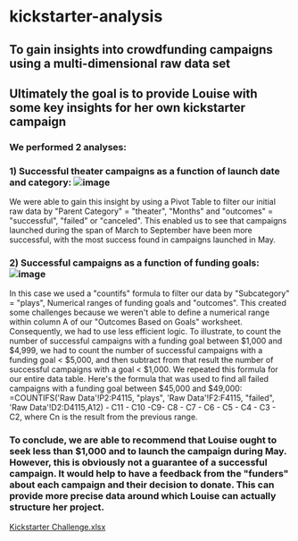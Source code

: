 # kickstarter-analysis

## To gain insights into crowdfunding campaigns using a multi-dimensional raw data set

## Ultimately the goal is to provide Louise with some key insights for her own kickstarter campaign


### We performed 2 analyses:

###  1)  Successful theater campaigns as a function of launch date and category: ![image](https://user-images.githubusercontent.com/114181709/194191370-5599b8a7-745d-46b6-afd1-2db26a35ff4d.png)
We were able to gain this insight by using a Pivot Table to filter our initial raw data by "Parent Category" = "theater", "Months" and "outcomes" = "successful", "failed" or "canceled".
This enabled us to see that campaigns launched during the span of March to September have been more successful, with the most success found in campaigns launched in  May. 

###  2) Successful campaigns as a function of funding goals: ![image](https://user-images.githubusercontent.com/114181709/194192239-9f7b4921-1598-4c89-8278-a500b8d4488c.png)
In this case we used a "countifs" formula to filter our data by "Subcategory" = "plays", Numerical ranges of funding goals and "outcomes". This created some challenges because we weren't able to define a numerical range within column A of our "Outcomes Based on Goals" worksheet. Consequently, we had to use less efficient logic. To illustrate, to count the number of successful campaigns with a funding goal between $1,000 and $4,999, we had to count the number of successful campaigns with a funding goal < $5,000, and then subtract from that result the number of successful campaigns with a goal < $1,000. We repeated this formula for our entire data table. Here's the formula that was used to find all failed campaigns with a funding goal between $45,000 and $49,000: =COUNTIFS('Raw Data'!P2:P4115, "plays", 'Raw Data'!F2:F4115, "failed", 'Raw Data'!D2:D4115,A12) - C11 - C10 -C9- C8 - C7 - C6 - C5 - C4 - C3 - C2, where Cn is the result from the previous range.


### To conclude, we are able to recommend that Louise ought to seek less than $1,000 and to launch the campaign during May. However, this is obviously not a guarantee of a successful campaign. It would help to have a feedback from the "funders" about each campaign and their decision to donate. This can provide more precise data around which Louise can actually structure her project.
[Kickstarter Challenge.xlsx](https://github.com/bpietrancosta/kickstarter-analysis/files/9720189/Kickstarter.Challenge.xlsx)
